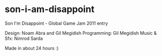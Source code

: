 son-i-am-disappoint
===================

Son I'm Disappoint - Global Game Jam 2011 entry

Design: Noam Abra and Gil Megidish
Programming: Gil Megidish
Music & Sfx: Nimrod Sarda

Made in about 24 hours :)

